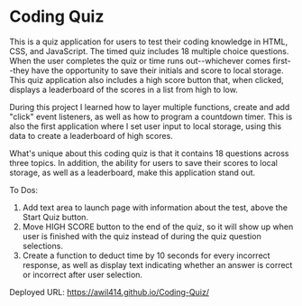 # Coding Quiz

This is a quiz application for users to test their coding knowledge in HTML, CSS, and JavaScript. The timed quiz includes 18 multiple choice questions. When the user completes the quiz or time runs out--whichever comes first--they have the opportunity to save their initials and score to local storage. This quiz application also includes a high score button that, when clicked, displays a leaderboard of the scores in a list from high to low.

During this project I learned how to layer multiple functions, create and add "click" event listeners, as well as how to program a countdown timer. This is also the first application where I set user input to local storage, using this data to create a leaderboard of high scores.

What's unique about this coding quiz is that it contains 18 questions across three topics. In addition, the ability for users to save their scores to local storage, as well as a leaderboard, make this application stand out.

To Dos:
1. Add text area to launch page with information about the test, above the Start Quiz button.
2. Move HIGH SCORE button to the end of the quiz, so it will show up when user is finished with the quiz instead of during the quiz question selections.
3. Create a function to deduct time by 10 seconds for every incorrect response, as well as display text indicating whether an answer is correct or incorrect after user selection.

Deployed URL: https://awil414.github.io/Coding-Quiz/
